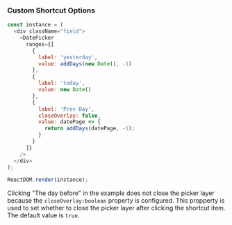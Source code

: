 ### Custom Shortcut Options

<!--start-code-->

```js
const instance = (
  <div className="field">
    <DatePicker
      ranges={[
        {
          label: 'yesterday',
          value: addDays(new Date(), -1)
        },
        {
          label: 'today',
          value: new Date()
        },
        {
          label: 'Prev Day',
          closeOverlay: false,
          value: datePage => {
            return addDays(datePage, -1);
          }
        }
      ]}
    />
  </div>
);

ReactDOM.render(instance);
```

<!--end-code-->

Clicking "The day before" in the example does not close the picker layer because the `closeOverlay:boolean` property is configured. This propperty is used to set whether to close the picker layer after clicking the shortcut item. The default value is `true`.
